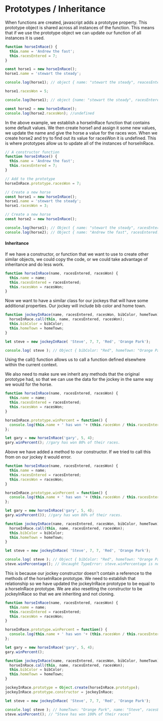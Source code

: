 # Prototypes / Inheritance

When functions are created, javascript adds a prototype property. This prototype object is shared across all instances of the function. This means that if we use the prototype object we can update our function of all instances it is used.

```javascript
function horseInRace() {
  this.name = 'Andrew the fast';
  this.racesEntered = 7;
}

const horse1 = new horseInRace();
horse1.name = 'stewart the steady';

console.log(horse1); // object { name: "stewart the steady", reacesEntered: 7}

horse1.racesWon = 5;

console.log(horse1); // object {name: "stewart the steady", racesEntered: 7, racesWon: 5}

const horse2 = new horseInRace();
console.log(horse2.racesWon); //undefined

```

In the above example, we establish a horseInRace function that contains some default values.  We then create horse1 and assign it some new values, we update the name and give the horse a value for the races won.  When we create horse2 and try to find out its value for racesWon it is undefined. This is where prototypes allow us to update all of the instances of horseInRace.

```javascript
// A constructor function
function horseInRace() {
  this.name = 'Andrew the fast';
  this.racesEntered = 7;
}

// Add to the prototype
horseInRace.prototype.racesWon = 7;

// Create a new horse
const horse1 = new horseInRace();
horse1.name = 'stewart the steady';
horse1.racesWon = 3;

// Create a new horse 
const horse2 = new horseInRace();

console.log(horse1); // Object { name: "stewart the steady", racesEntered: 7, racesWon: 3 }
console.log(horse2); // Object { name: "Andrew the fast", racesEntered: 7, racesWon: 7 }

```

#### Inheritance

If we have a constructor, or function that we want to use to create other similar objects, we could copy the code, or we could take advantage of inheritance and do less work. 

```javascript
function horseInRace(name, racesEntered, racesWon) {
  this.name = name;
  this.racesEntered = racesEntered;
  this.racesWon = racesWon;
}
```

Now we want to have a similar class for our jockeys that will have some additional properties. Our jockey will include bib color and home town.

```javascript
function jockeyInRace(name, racesEntered, racesWon, bibColor, homeTown) {
  horseInRace.call(this, name, racesEntered, racesWon);
  this.bibColor = bibColor;
  this.homeTown = homeTown;
}

let steve = new jockeyInRace( 'Steve', 7, 7, 'Red', 'Orange Park');

console.log( steve ); // Object { bibColor: "Red", homeTown: "Orange Park", name: "Steve", racesEntered: 7,racesWon: 7 }
```

Using the call\(\) function allows us to call a function defined elsewhere within the current context.

We also need to make sure we inherit any methods that the original prototype had, so that we can use the data for the jockey in the same way we would for the horse.

```javascript
function horseInRace(name, racesEntered, racesWon) {
  this.name = name;
  this.racesEntered = racesEntered;
  this.racesWon = racesWon;
}

horseInRace.prototype.winPercent = function() {
  console.log(this.name + ' has won '+ (this.racesWon / this.racesEntered) *100 +'% of their races');
};

let gary = new horseInRace('gary', 5, 4);
gary.winPercent(); //gary has won 80% of their races.

```

Above we have added a method to our constructor. If we tried to call this from on our jockey it would error.

```javascript
function horseInRace(name, racesEntered, racesWon) {
  this.name = name;
  this.racesEntered = racesEntered;
  this.racesWon = racesWon;
}

horseInRace.prototype.winPercent = function() {
  console.log(this.name + ' has won '+ (this.racesWon / this.racesEntered) *100 +'% of their races');
};

let gary = new horseInRace('gary', 5, 4);
gary.winPercent()); //gary has won 80% of their races. 

function jockeyInRace(name, racesEntered, racesWon, bibColor, homeTown) {
  horseInRace.call(this, name, racesEntered, racesWon);
  this.bibColor = bibColor;
  this.homeTown = homeTown;
}

let steve = new jockeyInRace( 'Steve', 7, 7, 'Red', 'Orange Park');

console.log( steve ); // Object { bibColor: "Red", homeTown: "Orange Park", name: "Steve", racesEntered: 7,racesWon: 7 }
steve.winPercentage(); // Uncaught TypeError: steve.winPercentage is not a function 
```

This is because our jockey constructor doesn't contain a reference to the methods of the horseInRace prototype. We need to establish that relationship so we have updated the jockeyInRace prototype to be equal to a horseInRace prototype. We are also resetting the constructor to be jockeyInRace so that we are inheriting and not cloning.

```javascript
function horseInRace(name, racesEntered, racesWon) {
  this.name = name;
  this.racesEntered = racesEntered;
  this.racesWon = racesWon;
}

horseInRace.prototype.winPercent = function() {
  console.log(this.name + ' has won '+ (this.racesWon / this.racesEntered) *100 +'% of their races');
};

let gary = new horseInRace('gary', 5, 4);
gary.winPercent();

function jockeyInRace(name, racesEntered, racesWon, bibColor, homeTown) {
  horseInRace.call(this, name, racesEntered, racesWon);
  this.bibColor = bibColor;
  this.homeTown = homeTown;
}

jockeyInRace.prototype = Object.create(horseInRace.prototype);
jockeyInRace.prototype.constructor = jockeyInRace;

let steve = new jockeyInRace( 'Steve', 7, 7, 'Red', 'Orange Park');

console.log( steve ); // homeTown: "Orange Park", name: "Steve", racesEntered: 7, racesWon: 7, winPercent: function () { console.log(this.name + ' has won ' + this.racesWon / this.racesEntered * 100 + '% of their races');
steve.winPercent(); // "Steve has won 100% of their races"
```

